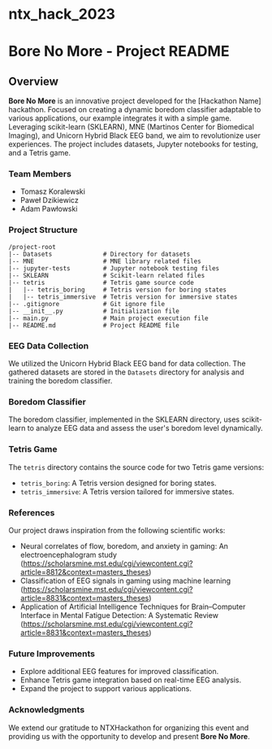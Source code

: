 # ntx_hack_2023

# Bore No More - Project README

## Overview

**Bore No More** is an innovative project developed for the [Hackathon Name] hackathon. Focused on creating a dynamic boredom classifier adaptable to various applications, our example integrates it with a simple game. Leveraging scikit-learn (SKLEARN), MNE (Martinos Center for Biomedical Imaging), and Unicorn Hybrid Black EEG band, we aim to revolutionize user experiences. The project includes datasets, Jupyter notebooks for testing, and a Tetris game.

### Team Members

- Tomasz Koralewski
- Paweł Dzikiewicz
- Adam Pawłowski

### Project Structure

```
/project-root
|-- Datasets              # Directory for datasets
|-- MNE                   # MNE library related files
|-- jupyter-tests         # Jupyter notebook testing files
|-- SKLEARN               # Scikit-learn related files
|-- tetris                # Tetris game source code
|   |-- tetris_boring     # Tetris version for boring states
|   |-- tetris_immersive  # Tetris version for immersive states
|-- .gitignore            # Git ignore file
|-- __init__.py           # Initialization file
|-- main.py               # Main project execution file
|-- README.md             # Project README file
```

### EEG Data Collection

We utilized the Unicorn Hybrid Black EEG band for data collection. The gathered datasets are stored in the `Datasets` directory for analysis and training the boredom classifier.


### Boredom Classifier

The boredom classifier, implemented in the SKLEARN directory, uses scikit-learn to analyze EEG data and assess the user's boredom level dynamically.

### Tetris Game

The `tetris` directory contains the source code for two Tetris game versions:
- `tetris_boring`: A Tetris version designed for boring states.
- `tetris_immersive`: A Tetris version tailored for immersive states.

### References

Our project draws inspiration from the following scientific works:

- Neural correlates of flow, boredom, and anxiety in gaming: An
electroencephalogram study (https://scholarsmine.mst.edu/cgi/viewcontent.cgi?article=8812&context=masters_theses)
- Classification of EEG signals in gaming using machine learning (https://scholarsmine.mst.edu/cgi/viewcontent.cgi?article=8831&context=masters_theses)
- Application of Artificial Intelligence Techniques for Brain–Computer Interface in Mental Fatigue Detection: A Systematic Review (https://scholarsmine.mst.edu/cgi/viewcontent.cgi?article=8831&context=masters_theses)



### Future Improvements

- Explore additional EEG features for improved classification.
- Enhance Tetris game integration based on real-time EEG analysis.
- Expand the project to support various applications.

### Acknowledgments

We extend our gratitude to NTXHackathon for organizing this event and providing us with the opportunity to develop and present **Bore No More**.
